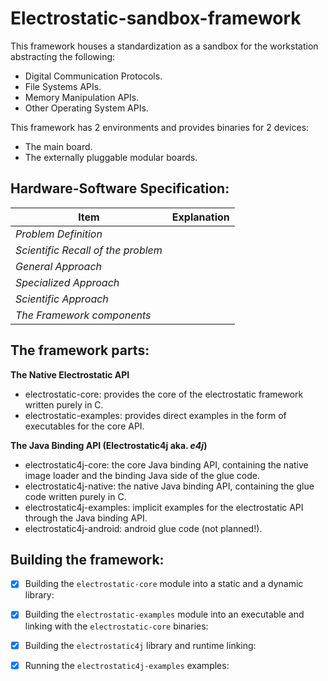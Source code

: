 # Electrostatic-sandbox-framework

This framework houses a standardization as a sandbox for the workstation abstracting the following: 
- Digital Communication Protocols.
- File Systems APIs.
- Memory Manipulation APIs.
- Other Operating System APIs.

This framework has 2 environments and provides binaries for 2 devices:
- The main board.
- The externally pluggable modular boards.

## Hardware-Software Specification:

| **Item** | **Explanation** |
|--------|---------------|
| _Problem Definition_ | |
| _Scientific Recall of the problem_ | |
| _General Approach_ | |
| _Specialized Approach_ | |
| _Scientific Approach_ | |
| _The Framework components_ | |

## The framework parts:
**The Native Electrostatic API**
- electrostatic-core: provides the core of the electrostatic framework written purely in C.
- electrostatic-examples: provides direct examples in the form of executables for the core API.

**The Java Binding API (Electrostatic4j aka. _e4j_)**
- electrostatic4j-core: the core Java binding API, containing the native image loader and the binding Java side of the glue code.
- electrostatic4j-native: the native Java binding API, containing the glue code written purely in C.
- electrostatic4j-examples: implicit examples for the electrostatic API through the Java binding API.
- electrostatic4j-android: android glue code (not planned!).

## Building the framework: 
- [x] Building the `electrostatic-core` module into a static and a dynamic library:

- [x] Building the `electrostatic-examples` module into an executable and linking with the `electrostatic-core` binaries:

- [x] Building the `electrostatic4j` library and runtime linking:

- [x] Running the `electrostatic4j-examples` examples: 


